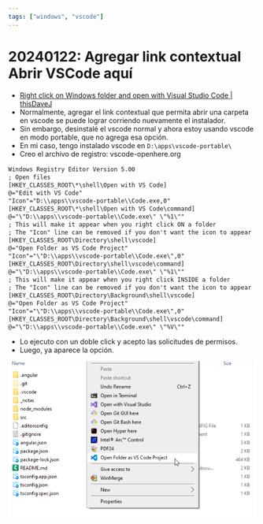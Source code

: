 ```yaml
---
tags: ["windows", "vscode"]
---
```

# 20240122: Agregar link contextual Abrir VSCode aquí

<TagsLinks />

- [Right click on Windows folder and open with Visual Studio Code | thisDaveJ](https://thisdavej.com/right-click-on-windows-folder-and-open-with-visual-studio-code/)
- Normalmente, agregar el link contextual que permita abrir una carpeta en vscode se puede lograr corriendo nuevamente el instalador.
- Sin embargo, desinstalé el vscode normal y ahora estoy usando vscode en modo portable, que no agrega esa opción.
- En mi caso, tengo instalado vscode en `D:\apps\vscode-portable\`
- Creo el archivo de registro: vscode-openhere.org

```reg
Windows Registry Editor Version 5.00
; Open files
[HKEY_CLASSES_ROOT\*\shell\Open with VS Code]
@="Edit with VS Code"
"Icon"="D:\\apps\\vscode-portable\\Code.exe,0"
[HKEY_CLASSES_ROOT\*\shell\Open with VS Code\command]
@="\"D:\\apps\\vscode-portable\\Code.exe\" \"%1\""
; This will make it appear when you right click ON a folder
; The "Icon" line can be removed if you don't want the icon to appear
[HKEY_CLASSES_ROOT\Directory\shell\vscode]
@="Open Folder as VS Code Project"
"Icon"="\"D:\\apps\\vscode-portable\\Code.exe\",0"
[HKEY_CLASSES_ROOT\Directory\shell\vscode\command]
@="\"D:\\apps\\vscode-portable\\Code.exe\" \"%1\""
; This will make it appear when you right click INSIDE a folder
; The "Icon" line can be removed if you don't want the icon to appear
[HKEY_CLASSES_ROOT\Directory\Background\shell\vscode]
@="Open Folder as VS Code Project"
"Icon"="\"D:\\apps\\vscode-portable\\Code.exe\",0"
[HKEY_CLASSES_ROOT\Directory\Background\shell\vscode\command]
@="\"D:\\apps\\vscode-portable\\Code.exe\" \"%V\""
```

- Lo ejecuto con un doble click y acepto las solicitudes de permisos.
- Luego, ya aparece la opción.

![](20240122-vscode-open-here.png)
